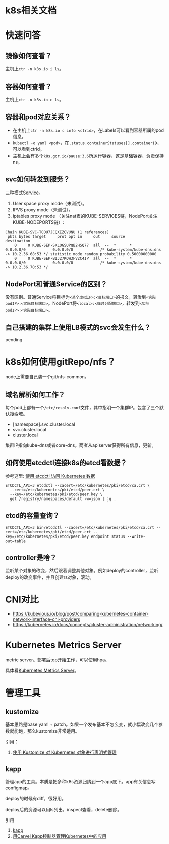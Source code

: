# k8s相关文档

# 快速问答

## 镜像如何查看？

主机上`ctr -n k8s.io i ls`。

## 容器如何查看？

主机上`ctr -n k8s.io c ls`。

## 容器和pod对应关系？

- 在主机上`ctr -n k8s.io c info <ctrid>`，在Labels可以看到容器所属的pod信息。
- `kubectl -o yaml <pod>`，在`.status.containerStatuses[].containerID`，可以看到ctrid。
- 主机上会有多个`k8s.gcr.io/pause:3.6`所运行容器，这是基础容器，负责保持ns。

## svc如何转发到服务？

三种模式[Service](https://kubernetes.io/docs/concepts/services-networking/service/)。

1. User space proxy mode（未测试）。
2. IPVS proxy mode（未测试）。
3. iptables proxy mode （关注nat表的KUBE-SERVICES链，NodePort关注KUBE-NODEPORTS链）:

```
Chain KUBE-SVC-TCOU7JCQXEZGVUNU (1 references)
 pkts bytes target     prot opt in     out     source               destination         
    0     0 KUBE-SEP-SKLOGSUPQB2HSQ77  all  --  *      *       0.0.0.0/0            0.0.0.0/0            /* kube-system/kube-dns:dns -> 10.2.36.68:53 */ statistic mode random probability 0.50000000000
    0     0 KUBE-SEP-BIJ27KOW3FV2C4IP  all  --  *      *       0.0.0.0/0            0.0.0.0/0            /* kube-system/kube-dns:dns -> 10.2.36.70:53 */
```

## NodePort和普通Service的区别？

没有区别。普通Service将目标为`<某个虚拟IP>:<目标端口>`的报文，转发到`<实际podIP>:<实际目标端口>`。NodePort将`<local>:<临时分配端口>`，转发到`<实际podIP>:<实际目标端口>`。

## 自己搭建的集群上使用LB模式的svc会发生什么？

pending

# k8s如何使用gitRepo/nfs？

node上需要自己装一个git/nfs-common。

## 域名解析如何工作？

每个pod上都有一个`/etc/resolv.conf`文件，其中指明一个集群IP。包含了三个默认搜索域。

* [namespace].svc.cluster.local
* svc.cluster.local
* cluster.local

集群IP指向kube-dns或者core-dns。两者从apiserver获得所有信息，更新。

## 如何使用etcdctl连接k8s的etcd看数据？

参考这里: [使用 etcdctl 访问 Kubernetes 数据](https://jimmysong.io/kubernetes-handbook/guide/using-etcdctl-to-access-kubernetes-data.html)

```
ETCDCTL_API=3 etcdctl --cacert=/etc/kubernetes/pki/etcd/ca.crt \
  --cert=/etc/kubernetes/pki/etcd/peer.crt \
  --key=/etc/kubernetes/pki/etcd/peer.key \
  get /registry/namespaces/default -w=json | jq .
```

## etcd的容量查询？

```
ETCDCTL_API=3 bin/etcdctl --cacert=/etc/kubernetes/pki/etcd/ca.crt --cert=/etc/kubernetes/pki/etcd/peer.crt --key=/etc/kubernetes/pki/etcd/peer.key endpoint status --write-out=table
```

## controller是啥？

监听某个对象的改变，然后跟着调整其他对象。例如deploy的controller，监听deploy的改变事件，并且创建rs对象，滚动。

# CNI对比

* https://kubevious.io/blog/post/comparing-kubernetes-container-network-interface-cni-providers
* https://kubernetes.io/docs/concepts/cluster-administration/networking/

# Kubernetes Metrics Server

metric server。部署后top开始工作，可以使用hpa。

具体看[Kubernetes Metrics Server](https://github.com/kubernetes-sigs/metrics-server)。

# 管理工具

## kustomize

基本思路是base yaml + patch。如果一个发布基本不怎么变，就小幅改变几个参数就能跑，那么kustomize非常适用。

引用：

1. [使用 Kustomize 对 Kubernetes 对象进行声明式管理](https://kubernetes.io/zh-cn/docs/tasks/manage-kubernetes-objects/kustomization/)

## kapp

管理app的工具。本质是把多种k8s资源归纳到一个app底下。app有关信息写configmap。

deploy的时候有diff，很好用。

deploy后的资源可以用ls列出，inspect查看，delete删除。

引用

1. [kapp](https://carvel.dev/kapp/)
2. [用Carvel Kapp控制器管理Kubernetes中的应用](https://juejin.cn/post/7111199082651058189)
